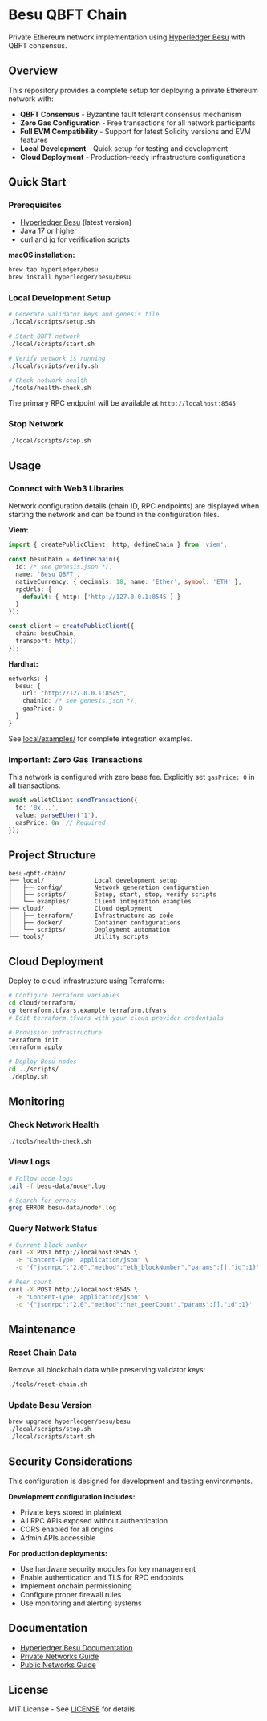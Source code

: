 # Besu QBFT Chain

Private Ethereum network implementation using [Hyperledger Besu](https://besu.hyperledger.org/) with QBFT consensus.

## Overview

This repository provides a complete setup for deploying a private Ethereum network with:

- **QBFT Consensus** - Byzantine fault tolerant consensus mechanism
- **Zero Gas Configuration** - Free transactions for all network participants
- **Full EVM Compatibility** - Support for latest Solidity versions and EVM features
- **Local Development** - Quick setup for testing and development
- **Cloud Deployment** - Production-ready infrastructure configurations

## Quick Start

### Prerequisites

- [Hyperledger Besu](https://besu.hyperledger.org/) (latest version)
- Java 17 or higher
- curl and jq for verification scripts

**macOS installation:**
```bash
brew tap hyperledger/besu
brew install hyperledger/besu/besu
```

### Local Development Setup

```bash
# Generate validator keys and genesis file
./local/scripts/setup.sh

# Start QBFT network
./local/scripts/start.sh

# Verify network is running
./local/scripts/verify.sh

# Check network health
./tools/health-check.sh
```

The primary RPC endpoint will be available at `http://localhost:8545`

### Stop Network

```bash
./local/scripts/stop.sh
```

## Usage

### Connect with Web3 Libraries

Network configuration details (chain ID, RPC endpoints) are displayed when starting the network and can be found in the configuration files.

**Viem:**
```typescript
import { createPublicClient, http, defineChain } from 'viem';

const besuChain = defineChain({
  id: /* see genesis.json */,
  name: 'Besu QBFT',
  nativeCurrency: { decimals: 18, name: 'Ether', symbol: 'ETH' },
  rpcUrls: {
    default: { http: ['http://127.0.0.1:8545'] }
  }
});

const client = createPublicClient({
  chain: besuChain,
  transport: http()
});
```

**Hardhat:**
```typescript
networks: {
  besu: {
    url: "http://127.0.0.1:8545",
    chainId: /* see genesis.json */,
    gasPrice: 0
  }
}
```

See [local/examples/](local/examples/) for complete integration examples.

### Important: Zero Gas Transactions

This network is configured with zero base fee. Explicitly set `gasPrice: 0` in all transactions:

```typescript
await walletClient.sendTransaction({
  to: '0x...',
  value: parseEther('1'),
  gasPrice: 0n  // Required
});
```

## Project Structure

```
besu-qbft-chain/
├── local/              Local development setup
│   ├── config/         Network generation configuration
│   ├── scripts/        Setup, start, stop, verify scripts
│   └── examples/       Client integration examples
├── cloud/              Cloud deployment
│   ├── terraform/      Infrastructure as code
│   ├── docker/         Container configurations
│   └── scripts/        Deployment automation
└── tools/              Utility scripts
```

## Cloud Deployment

Deploy to cloud infrastructure using Terraform:

```bash
# Configure Terraform variables
cd cloud/terraform/
cp terraform.tfvars.example terraform.tfvars
# Edit terraform.tfvars with your cloud provider credentials

# Provision infrastructure
terraform init
terraform apply

# Deploy Besu nodes
cd ../scripts/
./deploy.sh
```

## Monitoring

### Check Network Health

```bash
./tools/health-check.sh
```

### View Logs

```bash
# Follow node logs
tail -f besu-data/node*.log

# Search for errors
grep ERROR besu-data/node*.log
```

### Query Network Status

```bash
# Current block number
curl -X POST http://localhost:8545 \
  -H "Content-Type: application/json" \
  -d '{"jsonrpc":"2.0","method":"eth_blockNumber","params":[],"id":1}'

# Peer count
curl -X POST http://localhost:8545 \
  -H "Content-Type: application/json" \
  -d '{"jsonrpc":"2.0","method":"net_peerCount","params":[],"id":1}'
```

## Maintenance

### Reset Chain Data

Remove all blockchain data while preserving validator keys:

```bash
./tools/reset-chain.sh
```

### Update Besu Version

```bash
brew upgrade hyperledger/besu/besu
./local/scripts/stop.sh
./local/scripts/start.sh
```

## Security Considerations

This configuration is designed for development and testing environments.

**Development configuration includes:**
- Private keys stored in plaintext
- All RPC APIs exposed without authentication
- CORS enabled for all origins
- Admin APIs accessible

**For production deployments:**
- Use hardware security modules for key management
- Enable authentication and TLS for RPC endpoints
- Implement onchain permissioning
- Configure proper firewall rules
- Use monitoring and alerting systems

## Documentation

- [Hyperledger Besu Documentation](https://besu.hyperledger.org/)
- [Private Networks Guide](https://besu.hyperledger.org/private-networks)
- [Public Networks Guide](https://besu.hyperledger.org/public-networks)

## License

MIT License - See [LICENSE](LICENSE) for details.
